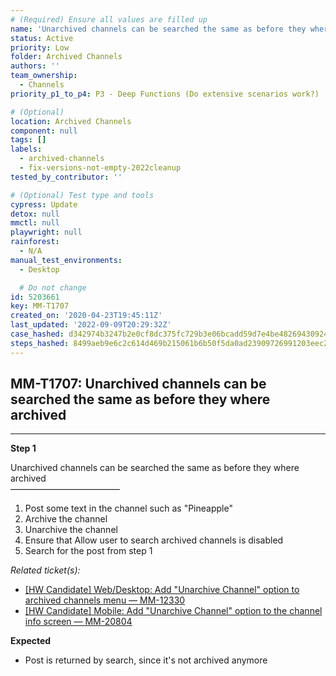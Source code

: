 ```yaml
---
# (Required) Ensure all values are filled up
name: 'Unarchived channels can be searched the same as before they where archived'
status: Active
priority: Low
folder: Archived Channels
authors: ''
team_ownership:
  - Channels
priority_p1_to_p4: P3 - Deep Functions (Do extensive scenarios work?)

# (Optional)
location: Archived Channels
component: null
tags: []
labels:
  - archived-channels
  - fix-versions-not-empty-2022cleanup
tested_by_contributor: ''

# (Optional) Test type and tools
cypress: Update
detox: null
mmctl: null
playwright: null
rainforest:
  - N/A
manual_test_environments:
  - Desktop

  # Do not change
id: 5203661
key: MM-T1707
created_on: '2020-04-23T19:45:11Z'
last_updated: '2022-09-09T20:29:32Z'
case_hashed: d342974b3247b2e0cf8dc375fc729b3e06bcadd59d7e4be48269430924c2424402d8a3ee2b0472e6b80ae990a954d26e
steps_hashed: 8499aeb9e6c2c614d469b215061b6b50f5da0ad23909726991203eec2db086917307010e3beb45d900f77287379afa03
---
```


<!-- (Auto-generated) Based on frontmatter's "key" and "name" -->

## MM-T1707: Unarchived channels can be searched the same as before they where archived

---

**Step 1**

Unarchived channels can be searched the same as before they where archived\
–––––––––––––––––––––––––

1. Post some text in the channel such as "Pineapple"
2. Archive the channel
3. Unarchive the channel
4. Ensure that Allow user to search archived channels is disabled
5. Search for the post from step 1

_Related ticket(s):_

- [\[HW Candidate\] Web/Desktop: Add "Unarchive Channel" option to archived channels menu — MM-12330](https://mattermost.atlassian.net/browse/MM-12330)
- [\[HW Candidate\] Mobile: Add "Unarchive Channel" option to the channel info screen — MM-20804](https://mattermost.atlassian.net/browse/MM-20804)

**Expected**

- Post is returned by search, since it's not archived anymore
